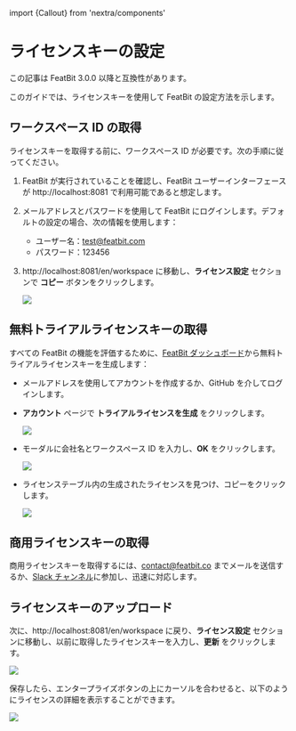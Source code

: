 import {Callout} from 'nextra/components'

# ライセンスキーの設定

<Callout type="info">
  この記事は FeatBit 3.0.0 以降と互換性があります。
</Callout>

このガイドでは、ライセンスキーを使用して FeatBit の設定方法を示します。

## ワークスペース ID の取得

ライセンスキーを取得する前に、ワークスペース ID が必要です。次の手順に従ってください。

1. FeatBit が実行されていることを確認し、FeatBit ユーザーインターフェースが http://localhost:8081 で利用可能であると想定します。
2. メールアドレスとパスワードを使用して FeatBit にログインします。デフォルトの設定の場合、次の情報を使用します：
   - ユーザー名：test@featbit.com
   - パスワード：123456
   
3. http://localhost:8081/en/workspace に移動し、**ライセンス設定** セクションで **コピー** ボタンをクリックします。
   
   ![](./assets/workspaceid.png)

## 無料トライアルライセンスキーの取得

すべての FeatBit の機能を評価するために、[FeatBit ダッシュボード](https://dashboard.featbit.co/account)から無料トライアルライセンスキーを生成します：

- メールアドレスを使用してアカウントを作成するか、GitHub を介してログインします。
- **アカウント** ページで **トライアルライセンスを生成** をクリックします。

  ![](./assets/request-trial-license1.png)
- モーダルに会社名とワークスペース ID を入力し、**OK** をクリックします。

  ![](./assets/request-trial-license2.png)
- ライセンステーブル内の生成されたライセンスを見つけ、コピーをクリックします。

  ![](./assets/request-trial-license3.png)

## 商用ライセンスキーの取得

商用ライセンスキーを取得するには、[contact@featbit.co](mailto:contact@featbit.co) までメールを送信するか、[Slack チャンネル](https://join.slack.com/t/featbit/shared_invite/zt-1ew5e2vbb-x6Apan1xZOaYMnFzqZkGNQ)に参加し、迅速に対応します。
## ライセンスキーのアップロード

次に、http://localhost:8081/en/workspace に戻り、**ライセンス設定** セクションに移動し、以前に取得したライセンスキーを入力し、**更新** をクリックします。

![](./assets/save_license_key.png)

保存したら、エンタープライズボタンの上にカーソルを合わせると、以下のようにライセンスの詳細を表示することができます。

![](./assets/check-license.png)
